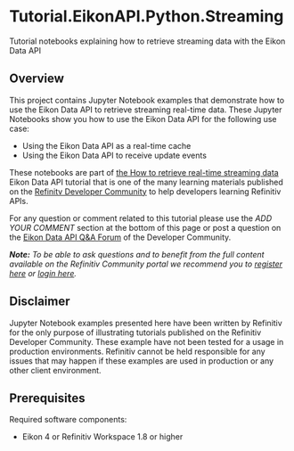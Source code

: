 # Tutorial.EikonAPI.Python.Streaming
Tutorial notebooks explaining how to retrieve streaming data with the Eikon Data API

## <a id="overview"></a>Overview
This project contains Jupyter Notebook examples that demonstrate how to use the Eikon Data API to retrieve streaming real-time data. These Jupyter Notebooks show you how to use the Eikon Data API for the following use case:

* Using the Eikon Data API as a real-time cache
* Using the Eikon Data API to receive update events

These notebooks are part of [the How to retrieve real-time streaming data](https://developers.refinitiv.com/content/how-retrieve-real-time-streaming-data) Eikon Data API tutorial that is one of the many learning materials published on the [Refinitv Developer Community](https://developers.refinitiv.com) to help developers learning Refinitiv APIs.

For any question or comment related to this tutorial please use the _ADD YOUR COMMENT_ section at the bottom of this page or post a question on the [Eikon Data API Q&A Forum](https://community.developers.refinitiv.com/spaces/92/index.html) of the Developer Community.

_**Note:** To be able to ask questions and to benefit from the full content available on the Refinitiv Community portal we recommend you to [register here](https://developers.refinitiv.com/iam/register) or [login here](https://developers.refinitiv.com/iam/login?destination_path=Lw%3D%3D)._

## <a id="disclaimer"></a>Disclaimer
Jupyter Notebook examples presented here have been written by Refinitiv for the only purpose of illustrating tutorials published on the Refinitiv Developer Community. These example have not been tested for a usage in production environments. Refinitiv cannot be held responsible for any issues that may happen if these examples are used in production or any other client environment.

## <a id="prerequisites"></a>Prerequisites

Required software components:
 * Eikon 4 or Refinitiv Workspace 1.8 or higher 